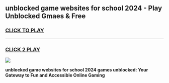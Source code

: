 
## unblocked game websites for school 2024 - Play Unblocked Gmaes & Free
<h3>
<a href="https://news.freeplayer.one?title=unblocked_game_websites_for_school_2024&ref=16F">CLICK TO PLAY</a></h3>
<hr>

<h3>
<a href="https://news.freeplayer.one?title=unblocked_game_websites_for_school_2024&ref=16F">CLICK 2 PLAY</a>
  
</h3>

<a href="https://news.freeplayer.one?title=unblocked_game_websites_for_school_2024&ref=16F/"><img src="https://clearcache.store/games.png"></a>


**unblocked game websites for school 2024 games unblocked: Your Gateway to Fun and Accessible Online Gaming**
